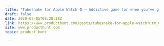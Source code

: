 ```yaml
---
title: "Tubesnake for Apple Watch ⌚️ — Addictive game for when you've got some time on your hands."
draft: false
date: 2020-02-05T08:28:18Z
link: https://www.producthunt.com/posts/tubesnake-for-apple-watch?utm_medium=RSS&utm_source=hune
site: www.producthunt.com
topic: product hunt  

---
```

